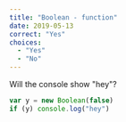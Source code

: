 ```yaml
---
title: "Boolean - function"
date: 2019-05-13
correct: "Yes"
choices:
  - "Yes"
  - "No"
---
```


Will the console show "hey"?

```js
var y = new Boolean(false)
if (y) console.log("hey")
```
